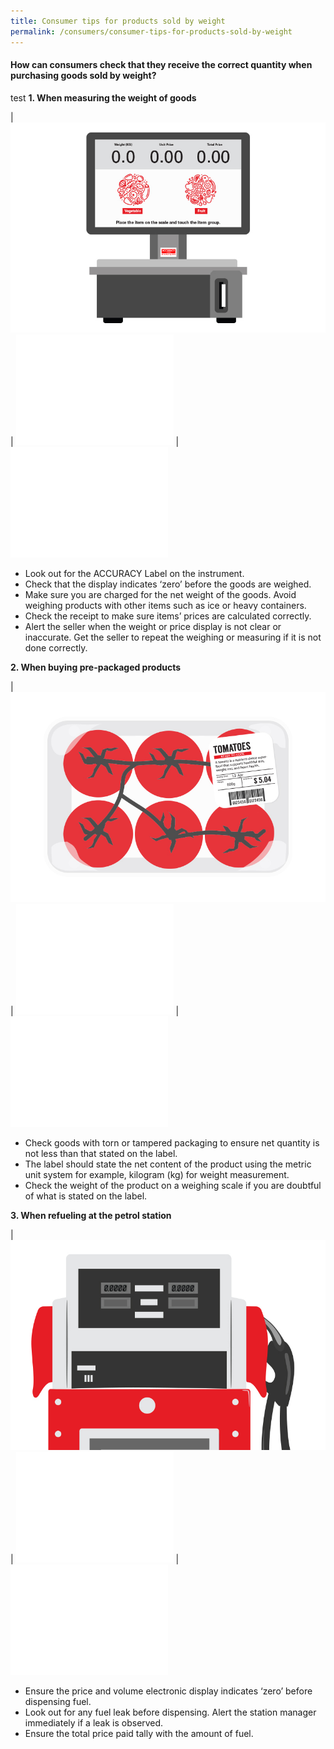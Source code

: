 ```yaml
---
title: Consumer tips for products sold by weight
permalink: /consumers/consumer-tips-for-products-sold-by-weight
---
```

#### How can consumers check that they receive the correct quantity when purchasing goods sold by weight? 
test
**1. When measuring the weight of goods**

| ![illustration-02](/images/Consumers/illustration-02.jpg) | ![blank](images/about/blank.png) | ![blank](images/about/blank.png) 

- Look out for the ACCURACY Label on the instrument.
- Check that the display indicates ‘zero’ before the goods are weighed.
- Make sure you are charged for the net weight of the goods. Avoid weighing products with other items such as ice or heavy containers.
- Check the receipt to make sure items’ prices are calculated correctly.
- Alert the seller when the weight or price display is not clear or inaccurate. Get the seller to repeat the weighing or measuring if it is not done correctly.

**2. When buying pre-packaged products**

| ![illustration-01](/images/Consumers/illustration-01.jpg) | ![blank](images/about/blank.png) | ![blank](images/about/blank.png)  

- Check goods with torn or tampered packaging to ensure net quantity is not less than that stated on the label.
- The label should state the net content of the product using the metric unit system for example, kilogram (kg) for weight measurement.
- Check the weight of the product on a weighing scale if you are doubtful of what is stated on the label.

**3. When refueling at the petrol station**

| ![illustration-03](/images/Consumers/illustration-03.jpg) | ![blank](images/about/blank.png) | ![blank](images/about/blank.png) 

- Ensure the price and volume electronic display indicates ‘zero’ before dispensing fuel.
- Look out for any fuel leak before dispensing. Alert the station manager immediately if a leak is observed.
- Ensure the total price paid tally with the amount of fuel.